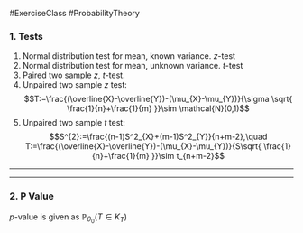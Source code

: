 #ExerciseClass #ProbabilityTheory 

### 1. Tests
1. Normal distribution test for mean, known variance. $z$-test
2. Normal distribution test for mean, unknown variance. $t$-test
3. Paired two sample $z$, $t$-test.
4. Unpaired two sample $z$ test: $$T:=\frac{(\overline{X}-\overline{Y})-(\mu_{X}-\mu_{Y})}{\sigma \sqrt{ \frac{1}{n}+\frac{1}{m} }}\sim \mathcal{N}(0,1)$$
5. Unpaired two sample $t$ test: $$S^{2}:=\frac{(n-1)S^2_{X}+(m-1)S^2_{Y}}{n+m-2},\quad T:=\frac{(\overline{X}-\overline{Y})-(\mu_{X}-\mu_{Y})}{S\sqrt{ \frac{1}{n}+\frac{1}{m} }}\sim t_{n+m-2}$$

---

---

### 2. P Value
$p$-value is given as $\mathbb{P}_{\theta_{0}}(T\in K_{T})$

